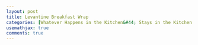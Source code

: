 ```yaml
---
layout: post
title: Levantine Breakfast Wrap
categories: [Whatever Happens in the Kitchen&#44; Stays in the Kitchen &#58; Recipes near and dear to my heart]
usemathjax: true
comments: true
---
```

